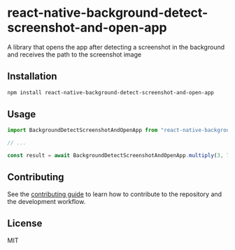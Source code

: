 # react-native-background-detect-screenshot-and-open-app

A library that opens the app after detecting a screenshot in the background and receives the path to the screenshot image

## Installation

```sh
npm install react-native-background-detect-screenshot-and-open-app
```

## Usage

```js
import BackgroundDetectScreenshotAndOpenApp from "react-native-background-detect-screenshot-and-open-app";

// ...

const result = await BackgroundDetectScreenshotAndOpenApp.multiply(3, 7);
```

## Contributing

See the [contributing guide](CONTRIBUTING.md) to learn how to contribute to the repository and the development workflow.

## License

MIT
